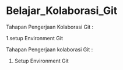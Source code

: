 # Belajar_Kolaborasi_Git

Tahapan Pengerjaan Kolaborasi Git :

1.setup Environment Git

Tahapan Pengerjaan kolaborasi Git :
1. Setup Environment Git

